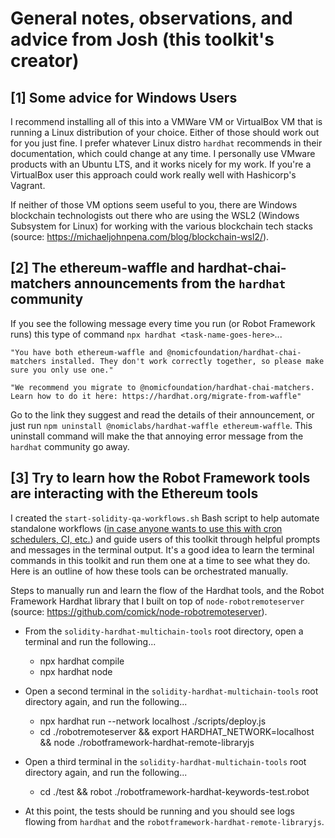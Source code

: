 # General notes, observations, and advice from Josh (this toolkit's creator)

## [1] Some advice for Windows Users

I recommend installing all of this into a VMWare VM or VirtualBox VM that is running a Linux distribution of your choice. Either of those should work out for you just fine. I prefer whatever Linux distro `hardhat` recommends in their documentation, which could change at any time.  I personally use VMware products with an Ubuntu LTS, and it works nicely for my work. If you're a VirtualBox user this approach could work really well with Hashicorp's Vagrant.

If neither of those VM options seem useful to you, there are Windows blockchain technologists out there who are using the WSL2 (Windows Subsystem for Linux) for working with the various blockchain tech stacks (source: https://michaeljohnpena.com/blog/blockchain-wsl2/).

## [2] The ethereum-waffle and hardhat-chai-matchers announcements from the `hardhat` community

If you see the following message every time you run (or Robot Framework runs) this type of command `npx hardhat <task-name-goes-here>`...

```
"You have both ethereum-waffle and @nomicfoundation/hardhat-chai-matchers installed. They don't work correctly together, so please make sure you only use one."

"We recommend you migrate to @nomicfoundation/hardhat-chai-matchers. Learn how to do it here: https://hardhat.org/migrate-from-waffle"
```

Go to the link they suggest and read the details of their announcement, or just run `npm uninstall @nomiclabs/hardhat-waffle ethereum-waffle`. This uninstall command will make the that annoying error message from the `hardhat` community go away.

## [3] Try to learn how the Robot Framework tools are interacting with the Ethereum tools

I created the `start-solidity-qa-workflows.sh` Bash script to help automate standalone workflows ([in case anyone wants to use this with cron schedulers, CI, etc.](https://github.com/jg8481/Robot-Framework-Solidity-Testing-Toolkit/actions)) and guide users of this toolkit through helpful prompts and messages in the terminal output. It's a good idea to learn the terminal commands in this toolkit and run them one at a time to see what they do. Here is an outline of how these tools can be orchestrated manually.

Steps to manually run and learn the flow of the Hardhat tools, and the Robot Framework Hardhat library that I built on top of `node-robotremoteserver` (source: https://github.com/comick/node-robotremoteserver).
- From the `solidity-hardhat-multichain-tools` root directory, open a terminal and run the following...
  - npx hardhat compile
  - npx hardhat node

- Open a second terminal in the `solidity-hardhat-multichain-tools` root directory again, and run the following...
  - npx hardhat run --network localhost ./scripts/deploy.js
  - cd ./robotremoteserver && export HARDHAT_NETWORK=localhost && node ./robotframework-hardhat-remote-libraryjs

- Open a third terminal in the `solidity-hardhat-multichain-tools` root directory again, and run the following...
  - cd ./test && robot ./robotframework-hardhat-keywords-test.robot
  
- At this point, the tests should be running and you should see logs flowing from `hardhat` and the `robotframework-hardhat-remote-libraryjs`.

